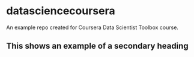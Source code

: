 # datasciencecoursera
An example repo created for Coursera Data Scientist Toolbox course.

## This shows an example of a secondary heading
